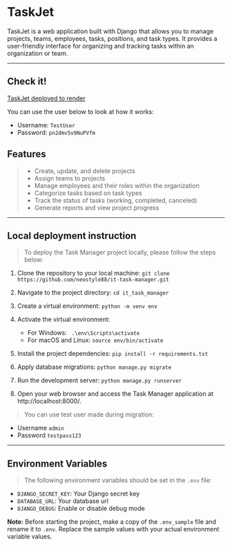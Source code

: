 # TaskJet

TaskJet is a web application built with Django that allows you to manage projects,
teams, employees, tasks, positions, and task types.
It provides a user-friendly interface for organizing and tracking tasks within an organization or team.

---
## Check it!

[TaskJet deployed to render](https://it-task-manager-i4an.onrender.com)

You can use the user below to look at how it works:
   
- Username: ```TestUser```
- Password: ```pn2dmv5v9NuPVfm```



## Features

>- Create, update, and delete projects
>- Assign teams to projects
>- Manage employees and their roles within the organization
>- Categorize tasks based on task types
>- Track the status of tasks (working, completed, canceled)
>- Generate reports and view project progress

---

## Local deployment instruction

>To deploy the Task Manager project locally, please follow the steps below:

1. Clone the repository to your local machine:
   ```git clone https://github.com/neostyle88/it-task-manager.git```

2. Navigate to the project directory:
   ```cd it_task_manager```

3. Create a virtual environment:
   ```python -m venv env```

4. Activate the virtual environment:
   - For Windows:
   ``` .\env\Scripts\activate```
   - For macOS and Linux:
   ```source env/bin/activate```

5. Install the project dependencies:
   ```pip install -r requirements.txt```

6. Apply database migrations:
   ```python manage.py migrate```

7. Run the development server:
   ```python manage.py runserver```

8. Open your web browser and access the Task Manager application at http://localhost:8000/.

> You can use test user made during migration:

   - Username ```admin```
   - Password ```testpass123```

---
## Environment Variables

>The following environment variables should be set in the `.env` file:

- `DJANGO_SECRET_KEY`: Your Django secret key
- `DATABASE_URL`: Your database url
- `DJANGO_DEBUG`: Enable or disable debug mode

**Note:** Before starting the project, make a copy of the `.env_sample` file and rename it to `.env`. Replace the sample values with your actual environment variable values.
